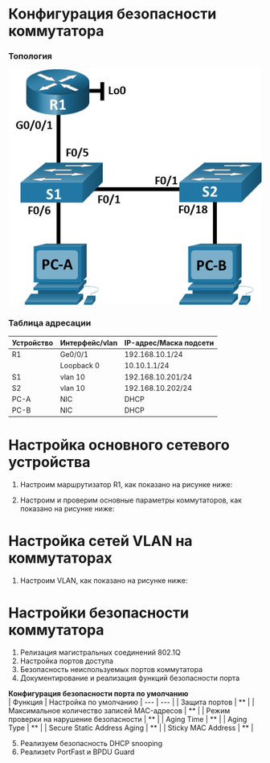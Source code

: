# Конфигурация безопасности коммутатора

### Топология
![](https://github.com/devops-user/otus/blob/main/homeworks/homework_22/images/topo.png)

### Таблица адресации
| Устройство | Интерфейс/vlan | IP-адрес/Маска подсети |
--- | --- | --- |
| R1 | Ge0/0/1 | 192.168.10.1/24 |
|  | Loopback 0 | 10.10.1.1/24 |
| S1 | vlan 10 | 192.168.10.201/24 |
| S2 | vlan 10 | 192.168.10.202/24 |
| PC-A | NIC | DHCP | 255.255.255.0 |
| PC-B | NIC | DHCP | 255.255.255.0 |

# Настройка основного сетевого устройства
1. Настроим маршрутизатор R1, как показано на рисунке ниже:

2. Настроим и проверим основные параметры коммутаторов, как показано на рисунке ниже:

# Настройка сетей VLAN на коммутаторах
1. Настроим VLAN, как показано на рисунке ниже:

# Настройки безопасности коммутатора
1. Релизация магистральных соединений 802.1Q
2. Настройка портов доступа
3. Безопасность неиспользуемых портов коммутатора
4. Документирование и реализация функций безопасности порта

**Конфигурация безопасности порта по умолчанию**  
| Функция | Настройка по умолчанию |
 --- | --- |
| Защита портов | ** |
| Максимальное количество записей MAC-адресов | ** |
| Режим проверки на нарушение безопасности | ** |
| Aging Time | ** |
| Aging Type | ** |
| Secure Static Address Aging | ** |
| Sticky MAC Address | ** |

5. Реализуем безопасность DHCP snooping
6. Реализetv PortFast и BPDU Guard
